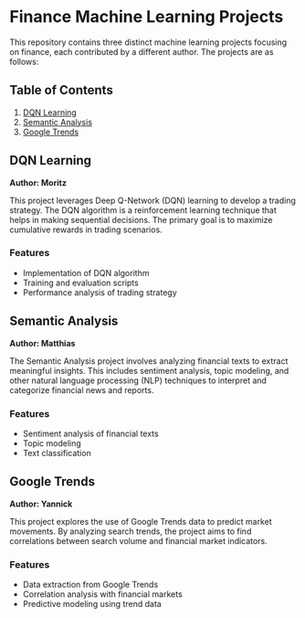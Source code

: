 # Finance Machine Learning Projects

This repository contains three distinct machine learning projects focusing on finance, each contributed by a different author. The projects are as follows:

## Table of Contents
1. [DQN Learning](#dqn-learning)
2. [Semantic Analysis](#semantic-analysis)
3. [Google Trends](#google-trends)

## DQN Learning
**Author: Moritz**

This project leverages Deep Q-Network (DQN) learning to develop a trading strategy. The DQN algorithm is a reinforcement learning technique that helps in making sequential decisions. The primary goal is to maximize cumulative rewards in trading scenarios.

### Features
- Implementation of DQN algorithm
- Training and evaluation scripts
- Performance analysis of trading strategy

## Semantic Analysis
**Author: Matthias**

The Semantic Analysis project involves analyzing financial texts to extract meaningful insights. This includes sentiment analysis, topic modeling, and other natural language processing (NLP) techniques to interpret and categorize financial news and reports.

### Features
- Sentiment analysis of financial texts
- Topic modeling
- Text classification

## Google Trends
**Author: Yannick**

This project explores the use of Google Trends data to predict market movements. By analyzing search trends, the project aims to find correlations between search volume and financial market indicators.

### Features
- Data extraction from Google Trends
- Correlation analysis with financial markets
- Predictive modeling using trend data



